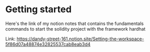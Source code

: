 <h1>Getting started</h1>
Here's the link of my notion notes that contains the fundamentals commands to start the solidity project with the framework hardhat

Link: https://dandy-street-161.notion.site/Setting-the-workspace-5f86d07a48874e32825537cab8eab3d4